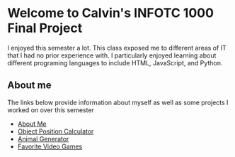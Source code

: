 # Welcome to Calvin's INFOTC 1000 Final Project

I enjoyed this semester a lot. This class exposed me to different areas of IT that I had no prior experience with. I particularly enjoyed learning about different programing languages to include HTML, JavaScript, and Python. 


## About me

The links below provide information about myself as well as some projects I worked on over this semester

* [About Me](https://github.com/CalvinNanneman/INFOTC-1000-Final/blob/main/About%20Me.md#about-me)
* [Object Position Calculator](https://github.com/CalvinNanneman/INFOTC-1000-Final/blob/main/Animal%20Generator.md#animal-generator)
* [Animal Generator]()
* [Favorite Video Games]()
